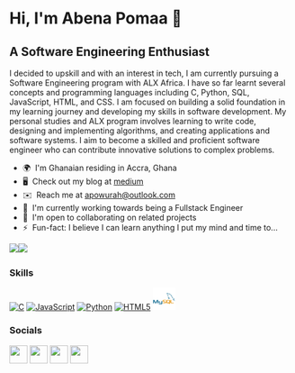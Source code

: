 Hi, I'm Abena Pomaa 👋
=============================

A Software Engineering Enthusiast
----------------------------------

I decided to upskill and with an interest in tech, I am currently pursuing a Software Engineering program with ALX Africa.
I have so far learnt several concepts and programming languages including C, Python, SQL, JavaScript, HTML, and CSS. I am focused on building a solid foundation in my learning journey and developing my skills in software development. My personal studies and ALX program involves learning to write code, designing and implementing algorithms, and creating applications and software systems. I aim to become a skilled and proficient software engineer who can contribute innovative solutions to complex problems.

* 🌍  I'm Ghanaian residing in Accra, Ghana
* 🖥️  Check out my blog at [medium](https://medium.com/@abenapomaa/)
* ✉️  Reach me at [apowurah@outlook.com](mailto:apowurah@outlook.com)
* 🚀  I'm currently working towards being a Fullstack Engineer
* 🤝  I'm open to collaborating on related projects
* ⚡  Fun-fact: I believe I can learn anything I put my mind and time to...

<a href="https://www.github.com/ewurapoms" target="_blank" rel="noreferrer"><img
src="https://img.shields.io/github/followers/ewurapoms?logo=github&style=for-the-badge&color=0891b2&labelColor=1c1917" /></a><a href="https://www.twitter.com/kyekyekuwaa" target="_blank" rel="noreferrer"><img
src="https://img.shields.io/twitter/follow/kyekyekuwaa?logo=twitter&style=for-the-badge&color=0891b2&labelColor=1c1917"
/></a>

### Skills


<p align="left">
<a href="https://docs.microsoft.com/en-us/cpp/?view=msvc-170" target="_blank" rel="noreferrer"><img src="https://raw.githubusercontent.com/danielcranney/readme-generator/main/public/icons/skills/c-colored.svg" width="36" height="36" alt="C" /></a>
<a href="https://developer.mozilla.org/en-US/docs/Web/JavaScript" target="_blank" rel="noreferrer"><img src="https://raw.githubusercontent.com/danielcranney/readme-generator/main/public/icons/skills/javascript-colored.svg" width="36" height="36" alt="JavaScript" /></a>
<a href="https://www.python.org/" target="_blank" rel="noreferrer"><img src="https://raw.githubusercontent.com/danielcranney/readme-generator/main/public/icons/skills/python-colored.svg" width="36" height="36" alt="Python" /></a>
<a href="https://developer.mozilla.org/en-US/docs/Glossary/HTML5" target="_blank" rel="noreferrer"><img src="https://raw.githubusercontent.com/danielcranney/readme-generator/main/public/icons/skills/html5-colored.svg" width="36" height="36" alt="HTML5" /></a> <a href="https://www.mysql.com/" target="_blank" rel="noreferrer"> <img src="https://raw.githubusercontent.com/devicons/devicon/master/icons/mysql/mysql-original-wordmark.svg" alt="mysql" width="40" height="40"/> </a>
</p>


### Socials

<p align="left"> <a href="https://discord.com/users/abenapomaa#2630" target="_blank" rel="noreferrer"><img src="https://raw.githubusercontent.com/danielcranney/readme-generator/main/public/icons/socials/discord.svg" width="32" height="32" /></a> <a href="https://www.github.com/ewurapoms" target="_blank" rel="noreferrer"><img src="https://raw.githubusercontent.com/danielcranney/readme-generator/main/public/icons/socials/github.svg" width="32" height="32" /></a> <a href="https://www.linkedin.com/in/abena-pomaa-oppong" target="_blank" rel="noreferrer"><img src="https://raw.githubusercontent.com/danielcranney/readme-generator/main/public/icons/socials/linkedin.svg" width="32" height="32" /></a> <a href="https://www.twitter.com/kyekyekuwaa" target="_blank" rel="noreferrer"><img src="https://raw.githubusercontent.com/danielcranney/readme-generator/main/public/icons/socials/twitter.svg" width="32" height="32" /></a></p>
